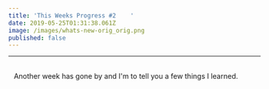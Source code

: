 ```yaml
---
title: 'This Weeks Progress #2    '
date: 2019-05-25T01:31:38.061Z
image: /images/whats-new-orig_orig.png
published: false
---
```

___
<br>
&ensp; Another week has gone by and I'm to tell you a few things I learned.
